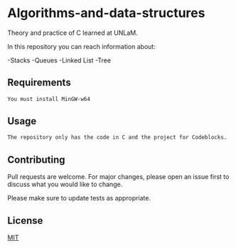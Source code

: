 # Algorithms-and-data-structures
Theory and practice of C learned at UNLaM.

In this repository you can reach information about:

-Stacks
-Queues
-Linked List
-Tree

## Requirements

```bash
You must install MinGW-w64
```
## Usage

```bash
The repository only has the code in C and the project for Codeblocks.
```
## Contributing

Pull requests are welcome. For major changes, please open an issue first
to discuss what you would like to change.

Please make sure to update tests as appropriate.

## License

[MIT](https://choosealicense.com/licenses/mit/)
